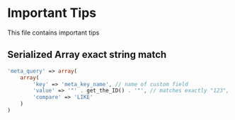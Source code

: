 # Important Tips

This file contains important tips

## Serialized Array exact string match

```PHP
'meta_query' => array(
    array(
        'key' => 'meta_key_name', // name of custom field
        'value' => '"' . get_the_ID() . '"', // matches exactly "123", not just 123. This prevents a match for "01234"
        'compare' => 'LIKE'
    )
)
```
